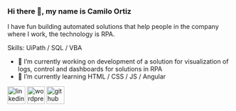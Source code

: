 ### Hi there 👋, my name is Camilo Ortiz
I have fun building automated solutions that help people in the company where I work, the technology is RPA.

Skills: UiPath / SQL / VBA

- 🔭 I’m currently working on development of a solution for visualization of logs, control and dashboards for solutions in RPA 
- 🌱 I’m currently learning HTML / CSS / JS / Angular 


[<img src='https://cdn.jsdelivr.net/npm/simple-icons@3.0.1/icons/linkedin.svg' alt='linkedin' height='40'>](https://www.linkedin.com/in/camilo-ortiz-2120781a3/)  [<img src= 'https://cdn.jsdelivr.net/npm/simple-icons@3.0.1/icons/wordpress.svg' alt='wordpress' height='40'>](https://www.sucompra.co/)  [<img src='https://cdn.jsdelivr.net/npm/simple-icons@3.0.1/icons/github.svg' alt='github' height='40'>](https://zitr0.github.io/todogit/PrimerCode.html)  
